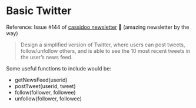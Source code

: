 # Basic Twitter
Reference: Issue #144 of [cassidoo newsletter](https://cassidoo.co/newsletter/) 🎉 (amazing newsletter by the way)

> Design a simplified version of Twitter, where users can post tweets, follow/unfollow others, and is able to see the 10 most recent tweets in the user’s news feed.

Some useful functions to include would be:

*   getNewsFeed(userid)
*   postTweet(userid, tweet)
*   follow(follower, followee)
*   unfollow(follower, followee)